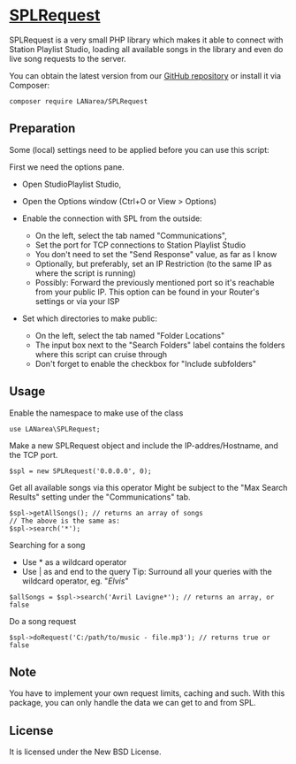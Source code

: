 [SPLRequest](https://github.com/LANarea/SPLRequest)
================================

SPLRequest is a very small PHP library which makes it able to connect
with Station Playlist Studio, loading all available songs in the library
and even do live song requests to the server.
 
You can obtain the latest version from our [GitHub repository](https://github.com/LANarea/SPLRequest)
or install it via Composer:

	composer require LANarea/SPLRequest
	
	
Preparation
-----------
	
Some (local) settings need to be applied before you can use this script:

First we need the options pane.
* Open StudioPlaylist Studio,
* Open the Options window (Ctrl+O or View > Options)

* Enable the connection with SPL from the outside:
	* On the left, select the tab named "Communications",
	* Set the port for TCP connections to Station Playlist Studio
	* You don't need to set the "Send Response" value, as far as I know
	* Optionally, but preferably, set an IP Restriction (to the same IP as where the script is running)
	* Possibly: Forward the previously mentioned port so it's reachable from your public IP. This option can be found in your Router's settings or via your ISP

* Set which directories to make public:
	* On the left, select the tab named "Folder Locations"
	* The input box next to the "Search Folders" label contains the folders where this script can cruise through
	* Don't forget to enable the checkbox for "Include subfolders"


Usage
-----

Enable the namespace to make use of the class
```
use LANarea\SPLRequest;
```

Make a new SPLRequest object and include the IP-addres/Hostname, and the TCP port.
```
$spl = new SPLRequest('0.0.0.0', 0);
```

Get all available songs via this operator
Might be subject to the "Max Search Results" setting under the "Communications" tab.
```
$spl->getAllSongs(); // returns an array of songs
// The above is the same as:
$spl->search('*');
```

Searching for a song
- Use * as a wildcard operator
- Use | as and end to the query
Tip: Surround all your queries with the wildcard operator, eg. "*Elvis*"
```
$allSongs = $spl->search('Avril Lavigne*'); // returns an array, or false
```

Do a song request
```
$spl->doRequest('C:/path/to/music - file.mp3'); // returns true or false
```

Note
-----

You have to implement your own request limits, caching and such.
With this package, you can only handle the data we can get to and from SPL.


License
-------
It is licensed under the New BSD License.